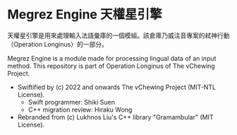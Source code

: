 #  Megrez Engine 天權星引擎

天權星引擎是用來處理輸入法語彙庫的一個模組。該倉庫乃威注音專案的弒神行動（Operation Longinus）的一部分。

Megrez Engine is a module made for processing lingual data of an input method. This repository is part of Operation Longinus of The vChewing Project.

- Swiftified by (c) 2022 and onwards The vChewing Project (MIT-NTL License).
	- Swift programmer: Shiki Suen
	- C++ migration review: Hiraku Wong
- Rebranded from (c) Lukhnos Liu's C++ library "Gramambular" (MIT License).
